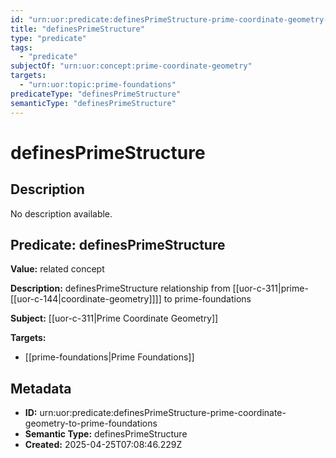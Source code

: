 ```yaml
---
id: "urn:uor:predicate:definesPrimeStructure-prime-coordinate-geometry-to-prime-foundations"
title: "definesPrimeStructure"
type: "predicate"
tags:
  - "predicate"
subjectOf: "urn:uor:concept:prime-coordinate-geometry"
targets:
  - "urn:uor:topic:prime-foundations"
predicateType: "definesPrimeStructure"
semanticType: "definesPrimeStructure"
---
```


# definesPrimeStructure

## Description

No description available.

## Predicate: definesPrimeStructure

**Value:** related concept

**Description:** definesPrimeStructure relationship from [[uor-c-311|prime-[[uor-c-144|coordinate-geometry]]]] to prime-foundations

**Subject:** [[uor-c-311|Prime Coordinate Geometry]]

**Targets:**

- [[prime-foundations|Prime Foundations]]

## Metadata

- **ID:** urn:uor:predicate:definesPrimeStructure-prime-coordinate-geometry-to-prime-foundations
- **Semantic Type:** definesPrimeStructure
- **Created:** 2025-04-25T07:08:46.229Z
